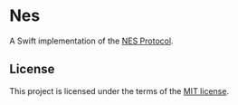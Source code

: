 # Nes

A Swift implementation of the [NES Protocol](https://github.com/hapijs/nes/blob/master/PROTOCOL.md).

## License

This project is licensed under the terms of the [MIT license][license].

[license]: LICENSE.txt
